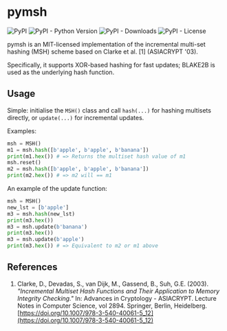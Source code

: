# pymsh

<p>
   <img alt="PyPI" src="https://img.shields.io/pypi/v/pymsh?color=blue">
   <img alt="PyPI - Python Version" src="https://img.shields.io/pypi/pyversions/pymsh">
   <img alt="PyPI - Downloads" src="https://img.shields.io/pypi/dm/pymsh">
   <img alt="PyPI - License" src="https://img.shields.io/pypi/l/pymsh?label=license">
</p>

pymsh is an MIT-licensed implementation of the incremental multi-set hashing (MSH) scheme based on Clarke et al. [1] (ASIACRYPT '03).

Specifically, it supports XOR-based hashing for fast updates; BLAKE2B is used as the underlying hash function.

## Usage

Simple: initialise the `MSH()` class and call `hash(...)` for hashing multisets directly, or `update(...)` for incremental updates.

Examples:
```python
msh = MSH()
m1 = msh.hash([b'apple', b'apple', b'banana'])
print(m1.hex()) # => Returns the multiset hash value of m1
msh.reset()
m2 = msh.hash([b'apple', b'apple', b'banana'])
print(m2.hex()) # => m2 will == m1
```

An example of the update function:
```python
msh = MSH()
new_lst = [b'apple']
m3 = msh.hash(new_lst)
print(m3.hex())
m3 = msh.update(b'banana')
print(m3.hex())
m3 = msh.update(b'apple')
print(m3.hex()) # => Equivalent to m2 or m1 above
```

## References
1. Clarke, D., Devadas, S., van Dijk, M., Gassend, B., Suh, G.E. (2003). *"Incremental Multiset Hash Functions and Their Application to Memory Integrity Checking."* In: Advances in Cryptology - ASIACRYPT. Lecture Notes in Computer Science, vol 2894. Springer, Berlin, Heidelberg. [https://doi.org/10.1007/978-3-540-40061-5_12](https://doi.org/10.1007/978-3-540-40061-5_12)